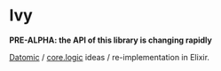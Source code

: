 # Ivy

**PRE-ALPHA: the API of this library is changing rapidly**

[Datomic](https://www.datomic.com/) / [core.logic](https://github.com/clojure/core.logic)
ideas / re-implementation in Elixir.
